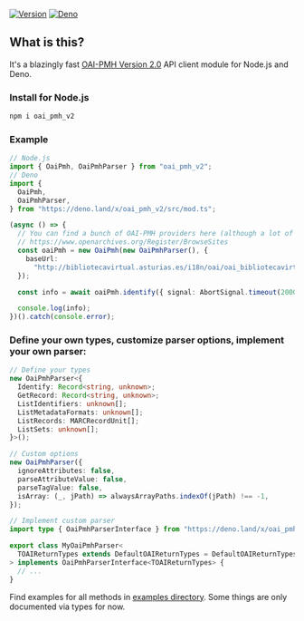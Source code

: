 [![Version][npm-svg]][npm-url] [![Deno][deno-svg]][deno-url]

## What is this?

It's a blazingly fast
[OAI-PMH Version 2.0](https://www.openarchives.org/OAI/openarchivesprotocol.html)
API client module for Node.js and Deno.

### Install for Node.js

```sh
npm i oai_pmh_v2
```

### Example

```typescript
// Node.js
import { OaiPmh, OaiPmhParser } from "oai_pmh_v2";
// Deno
import {
  OaiPmh,
  OaiPmhParser,
} from "https://deno.land/x/oai_pmh_v2/src/mod.ts";

(async () => {
  // You can find a bunch of OAI-PMH providers here (although a lot of them might be non functional):
  // https://www.openarchives.org/Register/BrowseSites
  const oaiPmh = new OaiPmh(new OaiPmhParser(), {
    baseUrl:
      "http://bibliotecavirtual.asturias.es/i18n/oai/oai_bibliotecavirtual.asturias.es.cmd",
  });

  const info = await oaiPmh.identify({ signal: AbortSignal.timeout(20000) });

  console.log(info);
})().catch(console.error);
```

### Define your own types, customize parser options, implement your own parser:

```typescript
// Define your types
new OaiPmhParser<{
  Identify: Record<string, unknown>;
  GetRecord: Record<string, unknown>;
  ListIdentifiers: unknown[];
  ListMetadataFormats: unknown[];
  ListRecords: MARCRecordUnit[];
  ListSets: unknown[];
}>();

// Custom options
new OaiPmhParser({
  ignoreAttributes: false,
  parseAttributeValue: false,
  parseTagValue: false,
  isArray: (_, jPath) => alwaysArrayPaths.indexOf(jPath) !== -1,
});

// Implement custom parser
import type { OaiPmhParserInterface } from "https://deno.land/x/oai_pmh_v2/src/mod.ts";

export class MyOaiPmhParser<
  TOAIReturnTypes extends DefaultOAIReturnTypes = DefaultOAIReturnTypes,
> implements OaiPmhParserInterface<TOAIReturnTypes> {
  // ...
}
```

Find examples for all methods in
[examples directory](https://github.com/flevi29/oai_pmh_v2/tree/main/examples).
Some things are only documented via types for now.

[npm-svg]: https://img.shields.io/npm/v/oai_pmh_v2.svg?style=flat-square
[npm-url]: https://npmjs.org/package/oai_pmh_v2
[deno-svg]: https://img.shields.io/badge/deno-land-blueviolet?style=flat-square
[deno-url]: https://deno.land/x/oai_pmh_v2
